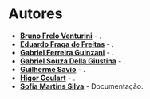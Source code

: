 # Autores 

* [**Bruno Frelo Venturini**](https://github.com/Bruno-Venturini) - .
* [**Eduardo Fraga de Freitas**](https://github.com/dufrtss) - .
* [**Gabriel Ferreira Guinzani**](https://github.com/GabrielGuinzani) - .
* [**Gabriel Souza Della Giustina**](https://github.com/GabrielSouzaDG) - .
* [**Guilherme Savio**](https://github.com/guilherme-savio) - .
* [**Higor Goulart**](https://github.com/higorgoulart) - .
* [**Sofia Martins Silva**](https://github.com/SofiaMartinslv) - Documentação.
